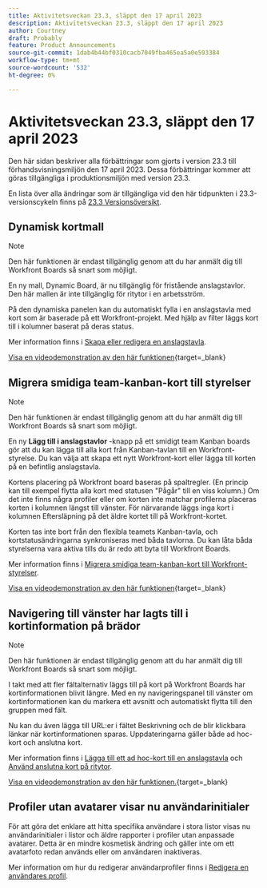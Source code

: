 ```yaml
---
title: Aktivitetsveckan 23.3, släppt den 17 april 2023
description: Aktivitetsveckan 23.3, släppt den 17 april 2023
author: Courtney
draft: Probably
feature: Product Announcements
source-git-commit: 1dab4b44bf0310cacb7049fba465ea5a0e593384
workflow-type: tm+mt
source-wordcount: '532'
ht-degree: 0%

---
```


# Aktivitetsveckan 23.3, släppt den 17 april 2023

Den här sidan beskriver alla förbättringar som gjorts i version 23.3 till förhandsvisningsmiljön den 17 april 2023. Dessa förbättringar kommer att göras tillgängliga i produktionsmiljön med version 23.3.

En lista över alla ändringar som är tillgängliga vid den här tidpunkten i 23.3-versionscykeln finns på [23.3 Versionsöversikt](/help/quicksilver/product-announcements/product-releases/23.3-release-activity/23-3-release-overview.md).

## Dynamisk kortmall

>[!NOTE]
>
>Den här funktionen är endast tillgänglig genom att du har anmält dig till Workfront Boards så snart som möjligt.

En ny mall, Dynamic Board, är nu tillgänglig för fristående anslagstavlor. Den här mallen är inte tillgänglig för ritytor i en arbetsström.

På den dynamiska panelen kan du automatiskt fylla i en anslagstavla med kort som är baserade på ett Workfront-projekt. Med hjälp av filter läggs kort till i kolumner baserat på deras status.

Mer information finns i [Skapa eller redigera en anslagstavla](/help/quicksilver/agile/get-started-with-boards/create-edit-board.md).

[Visa en videodemonstration av den här funktionen](https://video.tv.adobe.com/v/3418600/){target=_blank}

## Migrera smidiga team-kanban-kort till styrelser

>[!NOTE]
>
>Den här funktionen är endast tillgänglig genom att du har anmält dig till Workfront Boards så snart som möjligt.

En ny **Lägg till i anslagstavlor** -knapp på ett smidigt team Kanban boards gör att du kan lägga till alla kort från Kanban-tavlan till en Workfront-styrelse. Du kan välja att skapa ett nytt Workfront-kort eller lägga till korten på en befintlig anslagstavla.

Kortens placering på Workfront board baseras på spaltregler. (En princip kan till exempel flytta alla kort med statusen &quot;Pågår&quot; till en viss kolumn.) Om det inte finns några profiler eller om korten inte matchar profilerna placeras korten i kolumnen längst till vänster. För närvarande läggs inga kort i kolumnen Eftersläpning på det äldre kortet till på Workfront-kortet.

Korten tas inte bort från den flexibla teamets Kanban-tavla, och kortstatusändringarna synkroniseras med båda tavlorna. Du kan låta båda styrelserna vara aktiva tills du är redo att byta till Workfront Boards.

Mer information finns i [Migrera smidiga team-kanban-kort till Workfront-styrelser](/help/quicksilver/agile/use-boards-agile-planning-tools/migrate-kanban-cards-to-boards.md).

[Visa en videodemonstration av den här funktionen](https://video.tv.adobe.com/v/3418599/){target=_blank}

## Navigering till vänster har lagts till i kortinformation på brädor

>[!NOTE]
>
>Den här funktionen är endast tillgänglig genom att du har anmält dig till Workfront Boards så snart som möjligt.

I takt med att fler fältalternativ läggs till på kort på Workfront Boards har kortinformationen blivit längre. Med en ny navigeringspanel till vänster om kortinformationen kan du markera ett avsnitt och automatiskt flytta till den gruppen med fält.

Nu kan du även lägga till URL:er i fältet Beskrivning och de blir klickbara länkar när kortinformationen sparas. Uppdateringarna gäller både ad hoc-kort och anslutna kort.

Mer information finns i [Lägga till ett ad hoc-kort till en anslagstavla](/help/quicksilver/agile/get-started-with-boards/add-card-to-board.md) och [Använd anslutna kort på ritytor](/help/quicksilver/agile/get-started-with-boards/connected-cards.md).

[Visa en videodemonstration av den här funktionen.](https://video.tv.adobe.com/v/3418598/){target=_blank}

## Profiler utan avatarer visar nu användarinitialer

För att göra det enklare att hitta specifika användare i stora listor visas nu användarinitialer i listor och äldre rapporter i profiler utan anpassade avatarer. Detta är en mindre kosmetisk ändring och gäller inte om ett avatarfoto redan används eller om användaren inaktiveras.

Mer information om hur du redigerar användarprofiler finns i [Redigera en användares profil](https://experienceleague.adobe.com/docs/workfront/using/administration-and-setup/add-users/create-manage-users/edit-a-users-profile.html?lang=en).



<!-- HTML you might need

Video link

[View a video demonstration of this feature](ADD URL){target=_blank}

Off-cycle note for weekly pages

>[!NOTE]
>
>Preview release: February 9, 2023; Planned Production release: February 23, 2023



-->
